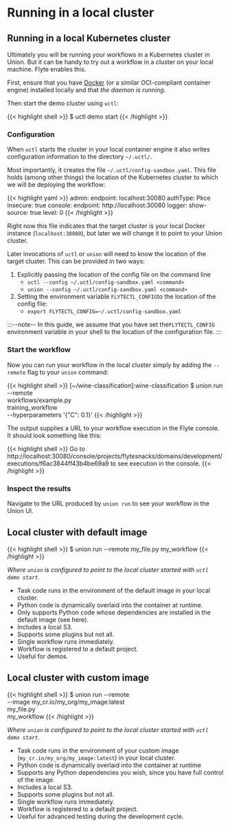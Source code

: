 # Running in a local cluster

## Running in a local Kubernetes cluster

Ultimately you will be running your workflows in a Kubernetes cluster in Union. But it can be handy to try out a workflow in a cluster on your local machine. Flyte enables this.

First, ensure that you have [Docker](https://www.docker.com/products/docker-desktop/) (or a similar OCI-compliant container engine) installed locally and that _the daemon is running_.

Then start the demo cluster using `uctl`:

{{< highlight shell >}}
$ uctl demo start
{{< /highlight >}}

### Configuration

When `uctl` starts the cluster in your local container engine it also writes configuration information to the directory `~/.uctl/`.

Most importantly, it creates the file `~/.uctl/config-sandbox.yaml`. This file holds (among other things) the location of the Kubernetes cluster to which we will be deploying the workflow:

{{< highlight yaml >}}
admin:
  endpoint: localhost:30080
  authType: Pkce
  insecure: true
console:
  endpoint: http://localhost:30080
logger:
  show-source: true
  level: 0
{{< /highlight >}}

Right now this file indicates that the target cluster is your local Docker instance (`localhost:30080`), but later we will change it to point to your Union cluster.

Later invocations of `uctl` or `union` will need to know the location of the target cluster. This can be provided in two ways:

1. Explicitly passing the location of the config file on the command line
   * `uctl --config ~/.uctl/config-sandbox.yaml <command>`
   * `union --config ~/.uctl/config-sandbox.yaml <command>`
2. Setting the environment variable `FLYTECTL_CONFIG`to the location of the config file:
   * `export FLYTECTL_CONFIG=~/.uctl/config-sandbox.yaml`

:::--note--
In this guide, we assume that you have set the`FLYTECTL_CONFIG` environment variable in your shell to the location of the configuration file.
:::

### Start the workflow

Now you can run your workflow in the local cluster simply by adding the `--remote` flag to your `union` command:

{{< highlight shell >}}
[~/wine-classification]:wine-classification
$ union run --remote \
          workflows/example.py \
          training_workflow \
          --hyperparameters '{"C": 0.1}'
{{< /highlight >}}

The output supplies a URL to your workflow execution in the Flyte console. It should look something like this:

{{< highlight shell >}}
Go to http://localhost:30080/console/projects/flytesnacks/domains/development/executions/f6ac3844ff43b4be69a9 to see execution in the console.
{{< /highlight >}}

### Inspect the results

Navigate to the URL produced by `union run` to see your workflow in the Union UI.

## Local cluster with default image

{{< highlight shell >}}
$ union run --remote my_file.py my_workflow
{{< /highlight >}}

_Where `union` is configured to point to the local cluster started with `uctl demo start`._

* Task code runs in the environment of the default image in your local cluster.
* Python code is dynamically overlaid into the container at runtime.
* Only supports Python code whose dependencies are installed in the default image (see here).
* Includes a local S3.
* Supports some plugins but not all.
* Single workflow runs immediately.
* Workflow is registered to a default project.
* Useful for demos.

## Local cluster with custom image

{{< highlight shell >}}
$ union run --remote \
              --image my_cr.io/my_org/my_image:latest \
              my_file.py \
              my_workflow
{{< /highlight >}}

_Where `union` is configured to point to the local cluster started with `uctl demo start`._

* Task code runs in the environment of your custom image (`my_cr.io/my_org/my_image:latest`) in your local cluster.
* Python code is dynamically overlaid into the container at runtime
* Supports any Python dependencies you wish, since you have full control of the image.
* Includes a local S3.
* Supports some plugins but not all.
* Single workflow runs immediately.
* Workflow is registered to a default project.
* Useful for advanced testing during the development cycle.
